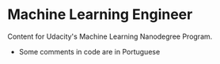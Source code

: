# Machine Learning Engineer
Content for Udacity's Machine Learning Nanodegree Program.
- Some comments in code are in Portuguese
